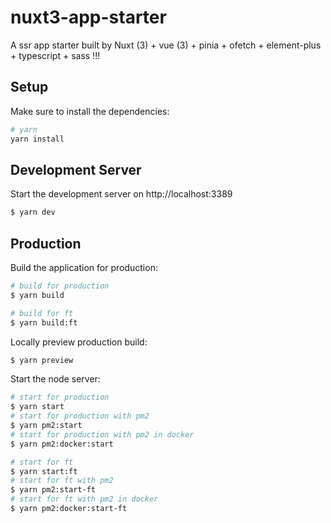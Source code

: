 # nuxt3-app-starter

A ssr app starter built by Nuxt (3) + vue (3) + pinia + ofetch + element-plus + typescript + sass !!!

## Setup

Make sure to install the dependencies:

```bash
# yarn
yarn install
```

## Development Server

Start the development server on http://localhost:3389

```bash
$ yarn dev
```

## Production

Build the application for production:

```bash
# build for production
$ yarn build

# build for ft
$ yarn build:ft
```

Locally preview production build:

```bash
$ yarn preview
```

Start the node server:

``` bash
# start for production
$ yarn start
# start for production with pm2
$ yarn pm2:start
# start for production with pm2 in docker
$ yarn pm2:docker:start

# start for ft
$ yarn start:ft
# start for ft with pm2
$ yarn pm2:start-ft
# start for ft with pm2 in docker
$ yarn pm2:docker:start-ft
```


